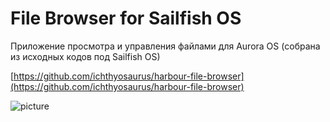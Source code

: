 File Browser for Sailfish OS
===================

Приложение просмотра и управления файлами для Aurora OS (собрана из исходных кодов под Sailfish OS)

[https://github.com/ichthyosaurus/harbour-file-browser](https://github.com/ichthyosaurus/harbour-file-browser)

![picture](../data/harbour-file-browser.png)